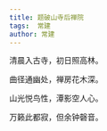 ```yaml
---
title: 题破山寺后禅院 
tags:  常建
author: 常建
---
```


清晨入古寺，初日照高林。

曲径通幽处，禅房花木深。

山光悦鸟性，潭影空人心。

万籁此都寂，但余钟磬音。


